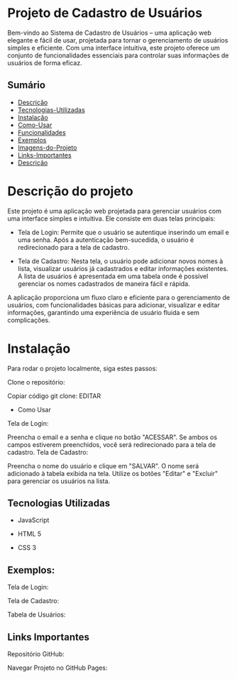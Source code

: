 # Projeto de Cadastro de Usuários

Bem-vindo ao Sistema de Cadastro de Usuários – uma aplicação web elegante e fácil de usar, projetada para tornar o gerenciamento de usuários simples e eficiente. Com uma interface intuitiva, este projeto oferece um conjunto de funcionalidades essenciais para controlar suas informações de usuários de forma
eficaz.

## Sumário
- [Descrição](#Descrição)
- [Tecnologias-Utilizadas](#Tecnologias-Utilizadas)
- [Instalação](#Instalação)
- [Como-Usar](#Como-Usar)
- [Funcionalidades](#Funcionalidades)
- [Exemplos](#Exemplos)
- [Imagens-do-Projeto](#Imagens-do-Projeto)
- [Links-Importantes](#Links-Importantes)
- [Descrição](#Descrição)

# Descrição do projeto

Este projeto é uma aplicação web projetada para gerenciar usuários com uma interface simples e intuitiva. Ele consiste em duas telas principais:

* Tela de Login: Permite que o usuário se autentique inserindo um email e uma senha. Após a autenticação bem-sucedida, o usuário é redirecionado para a tela de cadastro.

* Tela de Cadastro: Nesta tela, o usuário pode adicionar novos nomes à lista, visualizar usuários já cadastrados e editar informações existentes. A lista de usuários é apresentada em uma tabela onde é possível gerenciar os nomes cadastrados de maneira fácil e rápida.

A aplicação proporciona um fluxo claro e eficiente para o gerenciamento de usuários, com funcionalidades básicas para adicionar, visualizar e editar informações, garantindo uma experiência de usuário fluida e sem complicações.


# Instalação
Para rodar o projeto localmente, siga estes passos:

Clone o repositório:

Copiar código
git clone: EDITAR

* Como Usar

Tela de Login:

Preencha o email e a senha e clique no botão "ACESSAR".
Se ambos os campos estiverem preenchidos, você será redirecionado para a tela de cadastro.
Tela de Cadastro:

Preencha o nome do usuário e clique em "SALVAR".
O nome será adicionado à tabela exibida na tela.
Utilize os botões "Editar" e "Excluir" para gerenciar os usuários na lista.

## Tecnologias Utilizadas

* JavaScript

* HTML 5

* CSS 3

## Exemplos:

 Tela de Login:

 Tela de Cadastro:

 Tabela de Usuários:

## Links Importantes
Repositório GitHub:

Navegar Projeto no GitHub Pages: 